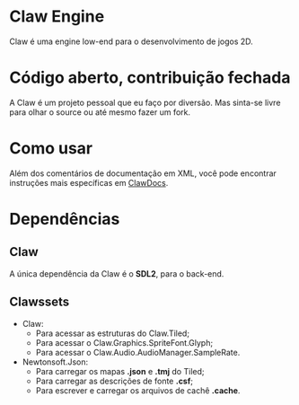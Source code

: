 # Claw Engine
Claw é uma engine low-end para o desenvolvimento de jogos 2D.

# Código aberto, contribuição fechada
A Claw é um projeto pessoal que eu faço por diversão. Mas sinta-se livre para olhar o source ou até mesmo fazer um fork.

# Como usar
Além dos comentários de documentação em XML, você pode encontrar instruções mais específicas em [ClawDocs](https://github.com/tomateuso/ClawDocs).

# Dependências
## Claw
A única dependência da Claw é o **SDL2**, para o back-end.

## Clawssets
* Claw:
    * Para acessar as estruturas do Claw.Tiled;
    * Para acessar o Claw.Graphics.SpriteFont.Glyph;
	* Para acessar o Claw.Audio.AudioManager.SampleRate.
* Newtonsoft.Json:
    * Para carregar os mapas **.json** e **.tmj** do Tiled;
    * Para carregar as descrições de fonte **.csf**;
	* Para escrever e carregar os arquivos de cachê **.cache**.